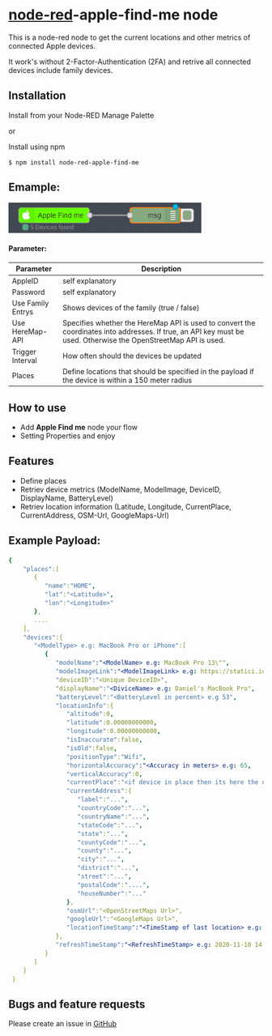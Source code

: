 # [node-red](https://github.com/PfisterDaniel/node-red-apple-find-me.git)-apple-find-me node
This is a node-red node to get the current locations and other metrics of connected Apple devices.

It work's without 2-Factor-Authentication (2FA) and retrive all connected devices include family devices.



## Installation
Install from your Node-RED Manage Palette

or

Install using npm

    $ npm install node-red-apple-find-me



## Emample:
![NodeExample](images/node.png)



#### Parameter:
| Parameter | Description |
| ------ | ------ |
| AppleID | self explanatory |
| Password | self explanatory |
| Use Family Entrys | Shows devices of the family (true / false) |
| Use HereMap-API | Specifies whether the HereMap API is used to convert the coordinates into addresses. If true, an API key must be used. Otherwise the OpenStreetMap API is used. |
| Trigger Interval | How often should the devices be updated |
| Places | Define locations that should be specified in the payload if the device is within a 150 meter radius |



## How to use
  * Add **Apple Find me** node your flow
  * Setting Properties and enjoy



## Features
  * Define places
  * Retriev device metrics (ModelName, ModelImage, DeviceID, DisplayName, BatteryLevel)
  * Retriev location information (Latitude, Longitude, CurrentPlace, CurrentAddress, OSM-Url, GoogleMaps-Url)


## Example Payload:
```yaml
{
    "places":[
       {
          "name":"HOME",
          "lat":"<Latitude>",
          "lon":"<Longitude>"
       },
       ....
    ],
    "devices":{
       "<ModelType> e.g: MacBook Pro or iPhone":[
          {
             "modelName":"<ModelName> e.g: MacBook Pro 13\"",
             "modelImageLink":"<ModelImageLink> e.g: https://statici.icloud.com/fmipmobile/deviceImages-9.0/MacBookPro/MacBookPro11,1/online-infobox.png",
             "deviceID":"<Unique DeviceID>",
             "displayName":"<DiviceName> e.g: Daniel's MacBook Pro",
             "batteryLevel":"<BatteryLevel in percent> e.g 53",
             "locationInfo":{
                "altitude":0,
                "latitude":0.00000000000,
                "longitude":0.00000000000,
                "isInaccurate":false,
                "isOld":false,
                "positionType":"Wifi",
                "horizontalAccuracy":"<Accuracy in meters> e.g: 65,
                "verticalAccuracy":0,
                "currentPlace":"<if device in place then its here the name of place when distance < 150 meters>",
                "currentAddress":{
                   "label":"...",
                   "countryCode":"...",
                   "countryName":"...",
                   "stateCode":"...",
                   "state":"...",
                   "countyCode":"...",
                   "county":"...",
                   "city":"...",
                   "district":"...",
                   "street":"...",
                   "postalCode":"....",
                   "houseNumber":"..."
                },
                "osmUrl":"<OpenStreetMaps Url>",
                "googleUrl":"<GoogleMaps Url>",
                "locationTimeStamp":"<TimeStamp of last location> e.g: 2020-11-10 14:51:12"
             },
             "refreshTimeStamp":"<RefreshTimeStamp> e.g: 2020-11-10 14:54:22"
          }
       ]
    }
 }
 ```
## Bugs and feature requests
Please create an issue in [GitHub](https://github.com/PfisterDaniel/node-red-apple-find-me/issues)